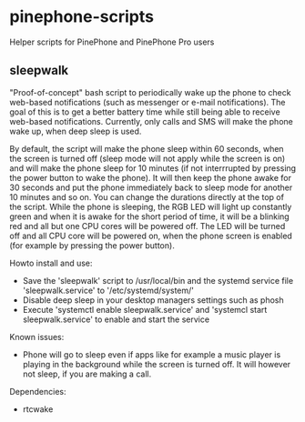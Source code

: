 # pinephone-scripts
Helper scripts for PinePhone and PinePhone Pro users

## sleepwalk
"Proof-of-concept" bash script to periodically wake up the phone to check web-based notifications (such as messenger or e-mail notifications). The goal of this is to get a better battery time while still being able to receive web-based notifications. Currently, only calls and SMS will make the phone wake up, when deep sleep is used.

By default, the script will make the phone sleep within 60 seconds, when the screen is turned off (sleep mode will not apply while the screen is on) and will make the phone sleep for 10 minutes (if not interrrupted by pressing the power button to wake the phone). It will then keep the phone awake for 30 seconds and put the phone immediately back to sleep mode for another 10 minutes and so on. You can change the durations directly at the top of the script. While the phone is sleeping, the RGB LED will light up constantly green and when it is awake for the short period of time, it will be a blinking red and all but one CPU cores will be powered off. The LED will be turned off and all CPU core will be powered on, when the phone screen is enabled (for example by pressing the power button).

Howto install and use:
- Save the 'sleepwalk' script to /usr/local/bin and the systemd service file 'sleepwalk.service' to '/etc/systemd/system/'
- Disable deep sleep in your desktop managers settings such as phosh
- Execute 'systemctl enable sleepwalk.service' and 'systemcl start sleepwalk.service' to enable and start the service

Known issues:
- Phone will go to sleep even if apps like for example a music player is playing in the background while the screen is turned off. It will however not sleep, if you are making a call.

Dependencies:
- rtcwake
